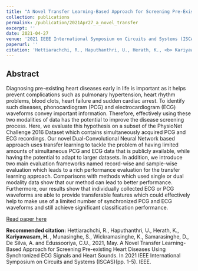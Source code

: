 ```yaml
---
title: "A Novel Transfer Learning-Based Approach for Screening Pre-Existing Heart Diseases Using Synchronized ECG Signals and Heart Sounds"
collection: publications
permalink: /publication/2021Apr27_a_novel_transfer
excerpt: ''
date: 2021-04-27
venue: '2021 IEEE International Symposium on Circuits and Systems (ISCAS)'
paperurl: ''
citation: 'Hettiarachchi, R., Haputhanthri, U., Herath, K., <b> Kariyawasam, H. </b>, Munasinghe, S., Wickramasinghe, K., Samarasinghe, D., De Silva, A. and Edussooriya, C.U., 2021, May. A Novel Transfer Learning-Based Approach for Screening Pre-existing Heart Diseases Using Synchronized ECG Signals and Heart Sounds. In 2021 IEEE International Symposium on Circuits and Systems (ISCAS)(pp. 1-5). IEEE.'
---
```


<h2>Abstract</h2>
Diagnosing pre-existing heart diseases early in life is important as it helps prevent complications such as pulmonary hypertension, heart rhythm problems, blood clots, heart failure and sudden cardiac arrest. To identify such diseases, phonocardiogram (PCG) and electrocardiogram (ECG) waveforms convey important information. Therefore, effectively using these two modalities of data has the potential to improve the disease screening process. Here, we evaluate this hypothesis on a subset of the PhysioNet Challenge 2016 Dataset which contains simultaneously acquired PCG and ECG recordings. Our novel Dual-Convolutional Neural Network based approach uses transfer learning to tackle the problem of having limited amounts of simultaneous PCG and ECG data that is publicly available, while having the potential to adapt to larger datasets. In addition, we introduce two main evaluation frameworks named record-wise and sample-wise evaluation which leads to a rich performance evaluation for the transfer learning approach. Comparisons with methods which used single or dual modality data show that our method can lead to better performance. Furthermore, our results show that individually collected ECG or PCG waveforms are able to provide transferable features which could effectively help to make use of a limited number of synchronized PCG and ECG waveforms and still achieve significant classification performance.

[Read paper here](https://ieeexplore.ieee.org/document/9401093)

<b>Recommended citation:</b> Hettiarachchi, R., Haputhanthri, U., Herath, K., <b> Kariyawasam, H. </b>, Munasinghe, S., Wickramasinghe, K., Samarasinghe, D., De Silva, A. and Edussooriya, C.U., 2021, May. A Novel Transfer Learning-Based Approach for Screening Pre-existing Heart Diseases Using Synchronized ECG Signals and Heart Sounds. In 2021 IEEE International Symposium on Circuits and Systems (ISCAS)(pp. 1-5). IEEE.
